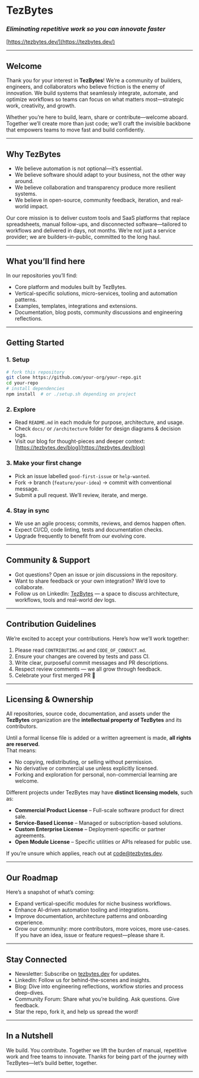 # TezBytes

### *Eliminating repetitive work so you can innovate faster*

[https://tezbytes.dev/](https://tezbytes.dev/)

---

## Welcome

Thank you for your interest in **TezBytes**! We’re a community of builders, engineers, and collaborators who believe friction is the enemy of innovation. We build systems that seamlessly integrate, automate, and optimize workflows so teams can focus on what matters most—strategic work, creativity, and growth.

Whether you’re here to build, learn, share or contribute—welcome aboard. Together we’ll create more than just code; we’ll craft the invisible backbone that empowers teams to move fast and build confidently.

---

## Why TezBytes

* We believe automation is not optional—it’s essential.
* We believe software should adapt to your business, not the other way around.
* We believe collaboration and transparency produce more resilient systems.
* We believe in open-source, community feedback, iteration, and real-world impact.

Our core mission is to deliver custom tools and SaaS platforms that replace spreadsheets, manual follow-ups, and disconnected software—tailored to workflows and delivered in days, not months.
We’re not just a service provider; we are builders-in-public, committed to the long haul.

---

## What you’ll find here

In our repositories you’ll find:

* Core platform and modules built by TezBytes.
* Vertical-specific solutions, micro-services, tooling and automation patterns.
* Examples, templates, integrations and extensions.
* Documentation, blog posts, community discussions and engineering reflections.

---

## Getting Started

### 1. Setup

```bash
# fork this repository  
git clone https://github.com/your-org/your-repo.git  
cd your-repo  
# install dependencies  
npm install  # or ./setup.sh depending on project  
```

### 2. Explore

* Read `README.md` in each module for purpose, architecture, and usage.
* Check `docs/` or `/architecture` folder for design diagrams & decision logs.
* Visit our blog for thought-pieces and deeper context: [https://tezbytes.dev/blog](https://tezbytes.dev/blog)

### 3. Make your first change

* Pick an issue labelled `good-first-issue` or `help-wanted`.
* Fork → branch (`feature/your-idea`) → commit with conventional message.
* Submit a pull request. We’ll review, iterate, and merge.

### 4. Stay in sync

* We use an agile process; commits, reviews, and demos happen often.
* Expect CI/CD, code linting, tests and documentation checks.
* Upgrade frequently to benefit from our evolving core.

---

## Community & Support

* Got questions? Open an issue or join discussions in the repository.
* Want to share feedback or your own integration? We’d love to collaborate.
* Follow us on LinkedIn: [TezBytes](https://linkedin.com/company/TezBytes) — a space to discuss architecture, workflows, tools and real-world dev logs.

---

## Contribution Guidelines

We’re excited to accept your contributions. Here’s how we’ll work together:

1. Please read `CONTRIBUTING.md` and `CODE_OF_CONDUCT.md`.
2. Ensure your changes are covered by tests and pass CI.
3. Write clear, purposeful commit messages and PR descriptions.
4. Respect review comments — we all grow through feedback.
5. Celebrate your first merged PR 🎉

---

## Licensing & Ownership

All repositories, source code, documentation, and assets under the **TezBytes** organization are the **intellectual property of TezBytes** and its contributors.

Until a formal license file is added or a written agreement is made, **all rights are reserved**.  
That means:

* No copying, redistributing, or selling without permission.
* No derivative or commercial use unless explicitly licensed.
* Forking and exploration for personal, non-commercial learning are welcome.

Different projects under TezBytes may have **distinct licensing models**, such as:

* **Commercial Product License** – Full-scale software product for direct sale.
* **Service-Based License** – Managed or subscription-based solutions.
* **Custom Enterprise License** – Deployment-specific or partner agreements.
* **Open Module License** – Specific utilities or APIs released for public use.

If you’re unsure which applies, reach out at [code@tezbytes.dev](mailto:code@tezbytes.dev).

---

## Our Roadmap

Here’s a snapshot of what’s coming:

*  Expand vertical-specific modules for niche business workflows.
*  Enhance AI-driven automation tooling and integrations.
*  Improve documentation, architecture patterns and onboarding experience.
*  Grow our community: more contributors, more voices, more use-cases.
  If you have an idea, issue or feature request—please share it.

---

## Stay Connected

*  Newsletter: Subscribe on [tezbytes.dev](https://tezbytes.dev/r/notify) for updates.
*  LinkedIn: Follow us for behind-the-scenes and insights.
*  Blog: Dive into engineering reflections, workflow stories and process deep-dives.
*  Community Forum: Share what you’re building. Ask questions. Give feedback.
*  Star the repo, fork it, and help us spread the word!

---

##  In a Nutshell

We build. You contribute. Together we lift the burden of manual, repetitive work and free teams to innovate.
Thanks for being part of the journey with TezBytes—let’s build better, together.

---

